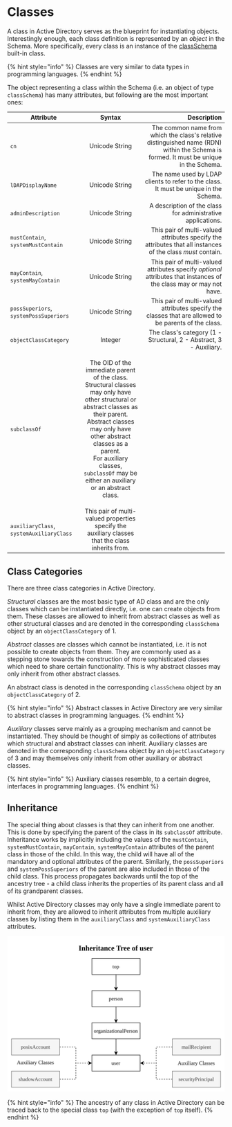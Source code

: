 # Classes

A class in Active Directory serves as the blueprint for instantiating objects. Interestingly enough, each class definition is represented by an _object_ in the Schema. More specifically, every class is an instance of the [classSchema](https://learn.microsoft.com/en-us/windows/win32/adschema/c-classschema?redirectedfrom=MSDN) built-in class.

{% hint style="info" %}
Classes are very similar to data types in programming languages.
{% endhint %}

The object representing a class within the Schema (i.e. an object of type `classSchema`) has many attributes, but following are the most important ones:

| Attribute                                |                                                                                                                                                          Syntax                                                                                                                                                         |                                                                                                                            Description |
| ---------------------------------------- | :---------------------------------------------------------------------------------------------------------------------------------------------------------------------------------------------------------------------------------------------------------------------------------------------------------------------: | -------------------------------------------------------------------------------------------------------------------------------------: |
| `cn`                                     |                                                                                                                                                      Unicode String                                                                                                                                                     | The common name from which the class's relative distinguished name (RDN) within the Schema is formed. It must be unique in the Schema. |
| `lDAPDisplayName`                        |                                                                                                                                                      Unicode String                                                                                                                                                     |                                                  The name used by LDAP clients to refer to the class. It must be unique in the Schema. |
| `adminDescription`                       |                                                                                                                                                      Unicode String                                                                                                                                                     |                                                                            A description of the class for administrative applications. |
| `mustContain`, `systemMustContain`       |                                                                                                                                                      Unicode String                                                                                                                                                     |                            This pair of multi-valued attributes specify the attributes that all instances of the class _must_ contain. |
| `mayContain`, `systemMayContain`         |                                                                                                                                                      Unicode String                                                                                                                                                     |                    This pair of multi-valued attributes specify _optional_ attributes that instances of the class may or may not have. |
| `possSuperiors`, `systemPossSuperiors`   |                                                                                                                                                      Unicode String                                                                                                                                                     |                                  This pair of multi-valued attributes specify the classes that are allowed to be parents of the class. |
| `objectClassCategory`                    |                                                                                                                                                         Integer                                                                                                                                                         |                                                                     The class's category (1 - Structural, 2 - Abstract, 3 - Auxiliary. |
| `subclassOf`                             | <p>The OID of the immediate parent of the class.<br>Structural classes may only have other structural or abstract classes as their parent.<br>Abstract classes may only have other abstract classes as a parent.<br>For auxiliary classes, <code>subclassOf</code> may be either an auxiliary or an abstract class.</p> |                                                                                                                                        |
| `auxiliaryClass`, `systemAuxiliaryClass` |                                                                                                             This pair of multi-valued properties specify the auxiliary classes that the class inherits from.                                                                                                            |                                                                                                                                        |

## Class Categories

There are three class categories in Active Directory.

_Structural_ classes are the most basic type of AD class and are the only classes which can be instantiated directly, i.e. one can create objects from them. These classes are allowed to inherit from abstract classes as well as other structural classes and are denoted in the corresponding `classSchema` object by an `objectClassCategory` of 1.

_Abstract_ classes are classes which cannot be instantiated, i.e. it is not possible to create objects from them. They are commonly used as a stepping stone towards the construction of more sophisticated classes which need to share certain functionality. This is why abstract classes may only inherit from other abstract classes.

An abstract class is denoted in the corresponding `classSchema` object by an `objectClassCategory` of 2.

{% hint style="info" %}
Abstract classes in Active Directory are very similar to abstract classes in programming languages.
{% endhint %}

_Auxiliary_ classes serve mainly as a grouping mechanism and cannot be instantiated. They should be thought of simply as collections of attributes which structural and abstract classes can inherit. Auxiliary classes are denoted in the corresponding `classSchema` object by an `objectClassCategory` of 3 and may themselves only inherit from other auxiliary or abstract classes.

{% hint style="info" %}
Auxiliary classes resemble, to a certain degree, interfaces in programming languages.
{% endhint %}

## Inheritance

The special thing about classes is that they can inherit from one another. This is done by specifying the parent of the class in its `subclassOf` attribute. Inheritance works by implicitly including the values of the `mustContain`, `systemMustContain`, `mayContain`, `systemMayContain` attributes of the parent class in those of the child. In this way, the child will have all of the mandatory and optional attributes of the parent. Similarly, the `possSuperiors` and `systemPossSuperiors` of the parent are also included in those of the child class. This process propagates backwards until the top of the ancestry tree - a child class inherits the properties of its parent class and all of its grandparent classes.

Whilst Active Directory classes may only have a single immediate parent to inherit from, they are allowed to inherit attributes from multiple auxiliary classes by listing them in the `auxiliaryClass` and `systemAuxiliaryClass` attributes.

![](<Resources/Images/Inheritance Tree of user.svg>)

{% hint style="info" %}
The ancestry of any class in Active Directory can be traced back to the special class `top` (with the exception of `top` itself).
{% endhint %}
